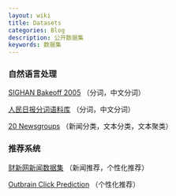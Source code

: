 ```yaml
---
layout: wiki
title: Datasets
categories: Blog
description: 公开数据集
keywords: 数据集
---
```


### 自然语言处理

[SIGHAN Bakeoff 2005](http://sighan.cs.uchicago.edu/bakeoff2005/) （分词，中文分词）

[人民日报分词语料库](https://pan.baidu.com/s/1hq3KKXe) （分词，中文分词）

[20 Newsgroups](http://qwone.com/~jason/20Newsgroups/) （新闻分类，文本分类，文本聚类）

### 推荐系统

[财新网新闻数据集](http://www.dcjingsai.com/common/cmpt/CCF%E5%A4%A7%E6%95%B0%E6%8D%AE%E7%AB%9E%E8%B5%9B_%E7%AB%9E%E8%B5%9B%E4%BF%A1%E6%81%AF.html) （新闻推荐，个性化推荐）

[Outbrain Click Prediction](https://www.kaggle.com/c/outbrain-click-prediction) （个性化推荐）
